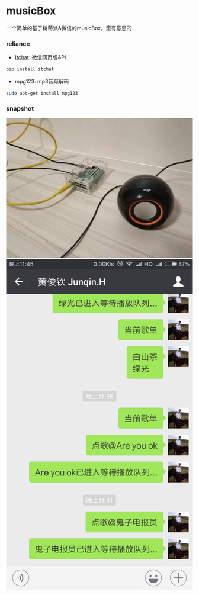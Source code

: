 # musicBox
一个简单的基于树莓派&amp;微信的musicBox，蛮有意思的

### reliance
- [Itchat](https://github.com/littlecodersh/ItChat): 微信网页版API
```bash
pip install itchat
```
- mpg123: mp3音频解码
```bash
sudo apt-get install mpg123
```

### snapshot
![photo](./photo.jpg)
![screenshot](./screenshot.png)
